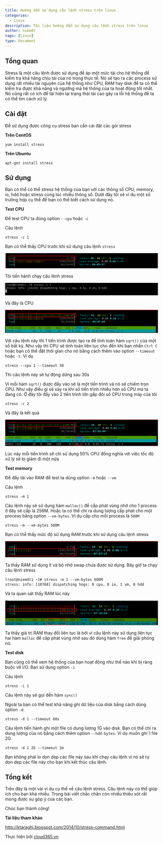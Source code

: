 ```yaml
---
title: Hướng dẫn sử dụng câu lệnh stress trên linux
categories:
  - Linux
description: Tài liệu hướng dẫn sử dụng câu lệnh stress trên linux
author: niemdt
tags: [Linux]
type: Document
---
```


## Tổng quan

Stress là một câu lệnh được sử dụng để áp một mức tải cho hệ thống để kiểm tra khả năng chịu tải của nó trong thực tế. Nó sẽ tạo ra các process sử dụng rất nhiều tài nguyên của hệ thống như CPU, RAM hay disk để ta có thể kiểm tra được khả năng và ngưỡng mà hệ thống của ta hoạt động tốt nhất. Nó cũng rất có ích để tái hiện lại trạng thái tải cao gây ra lỗi hệ thống để ta có thể tim cách xử lý.

## Cài đặt

Để sử dụng được công cụ stress bạn cần cài đặt các gói stress 

**Trên CentOS**

```
yum install stress
```

**Trên Ubuntu**

```
apt-get install stress
```

## Sử dụng 

Bạn có thể có thể stress hệ thống của bạn với các thông số CPU, memory, io, hdd hoặc stress cùng lúc nhiều thông số. Dưới đây tôi sẽ ví dụ một số trường hợp cụ thể để bạn có thể biết cách sử dụng nó.

**Test CPU**

Để test CPU ta dùng option `--cpu` hoặc `-c`

Câu lệnh 

```
stress -c 1
```

Bạn có thể thấy CPU trước khi sử dụng câu lệnh `stress`

![](/images/img-command-stress/1.png)

Tôi tiến hành chạy câu lênh stress

![](/images/img-command-stress/2.png)

Và đây là CPU

![](/images/img-command-stress/3.png)

Với câu lệnh này thì 1 tiến trình được tạo ra để tính toán hàm `sqrt()` của một số bất kỳ. Như vậy thì CPU sẽ tính toán liên tục cho đến khi bạn nhấn `Ctrl C` hoặc bạn có thể đặt thời gian cho nó bằng cách thêm vào option `--timeout` hoặc `-t`. Ví dụ 

```
stress --cpu 1 --timeout 30
``` 

Thì câu lệnh này sẽ tự động dừng sau 30s

Vì mỗi hàm `sqrt()` được đẩy vào sẽ là một tiến trình và nó sẽ chiếm trọn CPU. Như vậy điều gì sẽ xảy ra khi số tiến trình nhiều hơn số CPU mà ta đang có. Ở đây tôi đẩy vào 2 tiến trình lớn gấp đôi số CPU trong máy của tôi

```
stress -c 2
```

Và đây là kết quả

![](/images/img-command-stress/4.png)

Lúc này mỗi tiến trình sẽ chỉ sử dụng 50% CPU đồng nghĩa với việc tốc độ xử lý sẽ bị giảm đi một nửa

**Test memory**

Để đẩy tải vào RAM để test ta dùng option `-m` hoặc `--vm`

Câu lệnh 

```
stress -m 1
```

Câu lệnh này sẽ sử dụng hàm `malloc()` để cấp phát vùng nhớ cho 1 process ở đây sẽ cấp là 256M. Hoặc ta có thể chỉ ra dung lượng cấp phát cho một process bằng option `--vm-bytes`. Ví dụ cấp cho mỗi process là `500M`

```
stress -m --vm-bytes 500M
```

Bạn có thể thấy mức độ sử dụng RAM trước khi sử dụng câu lệnh stress

![](/images/img-command-stress/5.png)

Ta thấy RAM sử dụng ít và bộ nhớ swap chưa được sử dụng. Bây giờ ta chạy câu lệnh stress

```
[root@niemdt1 ~]# stress -m 1 --vm-bytes 600M
stress: info: [10768] dispatching hogs: 0 cpu, 0 io, 1 vm, 0 hdd
```

Và ta quan sát thấy RAM lúc này

![](/images/img-command-stress/6.png)

Ta thấy giá trị RAM thay đổi liên tục là bởi vì câu lệnh này sử dụng liên tục hai hàm `malloc` để cấp phát vùng nhớ sau đó dùng hàm `free` để giải phóng nó.

**Test disk**

Bạn cũng có thể xem hệ thống của bạn hoạt động như thế nào khi bị ràng buộc về I/O. Bạn sử dụng option `-i`

Câu lệnh

```
stress -i 1
```

Câu lệnh này sẽ gọi đến hàm `sync()`

Ngoài ta bạn có thể test khả năng ghi dữ liệu của disk bằng cách dùng option `-d`. 

```
stress -d 1 --timeout 60s
```

Câu lệnh tiến hành ghi một file có dung lượng 1G vào disk. Bạn có thể chỉ ra dung lượng của nó bằng cách thêm option `--hdd-bytes`. Ví dụ muốn ghi 1 file 2G

```
stress -d 1 2G --timeout 1m
```

Bạn không phải lo dọn dẹp các file này sau khi chạy câu lệnh vì nó sẽ tự dọn dẹp các file này cho bạn khi kết thúc câu lệnh.

## Tổng kết

Trên đây là một vài ví dụ cụ thể về câu lệnh stress. Câu lệnh này có thể giúp ích cho bạn khá nhiều. Trong bài viết chắc chắn còn nhiều thiếu sót rất mong được sự góp ý của các bạn.

Chúc bạn thành công!

**Tài liệu tham khảo**

http://ktaraghi.blogspot.com/2014/10/stress-command.html

Thực hiện bởi <a href="https://cloud365.vn/" target="_blank">cloud365.vn</a>